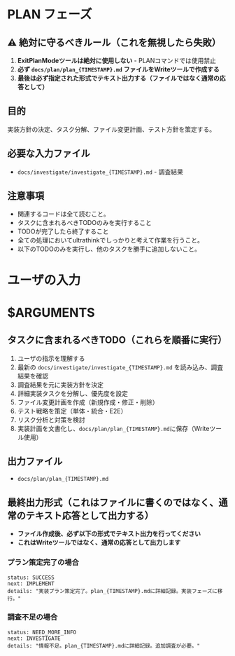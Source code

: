 # PLAN フェーズ

## ⚠️ 絶対に守るべきルール（これを無視したら失敗）
1. **ExitPlanModeツールは絶対に使用しない** - PLANコマンドでは使用禁止
2. **必ず `docs/plan/plan_{TIMESTAMP}.md` ファイルをWriteツールで作成する**
3. **最後は必ず指定された形式でテキスト出力する（ファイルではなく通常の応答として）**

## 目的
実装方針の決定、タスク分解、ファイル変更計画、テスト方針を策定する。

## 必要な入力ファイル
- `docs/investigate/investigate_{TIMESTAMP}.md` - 調査結果

## 注意事項
- 関連するコードは全て読むこと。
- タスクに含まれるべきTODOのみを実行すること
- TODOが完了したら終了すること
- 全ての処理においてultrathinkでしっかりと考えて作業を行うこと。
- 以下のTODOのみを実行し、他のタスクを勝手に追加しないこと。

# ユーザの入力
# $ARGUMENTS

## タスクに含まれるべきTODO（これらを順番に実行）
1. ユーザの指示を理解する
2. 最新の `docs/investigate/investigate_{TIMESTAMP}.md` を読み込み、調査結果を確認
3. 調査結果を元に実装方針を決定
4. 詳細実装タスクを分解し、優先度を設定
5. ファイル変更計画を作成（新規作成・修正・削除）
6. テスト戦略を策定（単体・統合・E2E）
7. リスク分析と対策を検討
8. 実装計画を文書化し、`docs/plan/plan_{TIMESTAMP}.md`に保存（Writeツール使用）

## 出力ファイル
- `docs/plan/plan_{TIMESTAMP}.md`

## 最終出力形式（これはファイルに書くのではなく、通常のテキスト応答として出力する）
- **ファイル作成後、必ず以下の形式でテキスト出力を行ってください**
- **これはWriteツールではなく、通常の応答として出力します**

### プラン策定完了の場合
```
status: SUCCESS
next: IMPLEMENT
details: "実装プラン策定完了。plan_{TIMESTAMP}.mdに詳細記録。実装フェーズに移行。"
```

### 調査不足の場合
```
status: NEED_MORE_INFO
next: INVESTIGATE
details: "情報不足。plan_{TIMESTAMP}.mdに詳細記録。追加調査が必要。"
```
